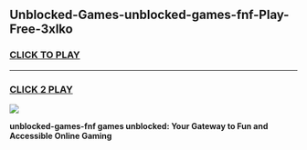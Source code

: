 
## Unblocked-Games-unblocked-games-fnf-Play-Free-3xlko
<h3>
<a href="https://premium76.site?title=unblocked-games-fnf&ref=21A">CLICK TO PLAY</a></h3>
<hr>

<h3>
<a href="https://premium76.site?title=unblocked-games-fnf&ref=21A">CLICK 2 PLAY</a>
  
</h3>

<a href="https://premium76.site?title=unblocked-games-fnf&ref=21A"><img src="https://clearcache.store/games.png"></a>


**unblocked-games-fnf games unblocked: Your Gateway to Fun and Accessible Online Gaming**
